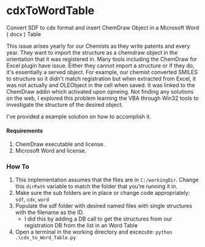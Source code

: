 # cdxToWordTable
Convert SDF to cdx format and insert ChemDraw Object in a Microsoft Word ( docx ) Table

This issue arises yearly for our Chemists as they write patents and every year. They want to import the structure as a chemdraw object in the orientation that it was registered in.  Many tools including the ChemDraw for Excel plugin have issue.  Either they cannot import a structure or if they do, it's essentially a served object.  For example, our chemist converted SMILES to structure so it didn't match registration but when extracted from Excel, it was not actually and OLEObject in the cell when saved.  It was linked to the ChemDraw addin which activated upon opneing.  Not finding any solutions on the web, I explored this problem learning the VBA through Win32 tools to investigate the structure of the desired object.

I've provided a example solution on how to accomplish it.

#### Requirements
1. ChemDraw executable and license.
2. Microsoft Word and license.

### How To
1. This implementation assumes that the files are in `C:/workingDir`.  Change this `dirPath` variable to match the folder that you’re running it in.
2. Make sure the sub folders are in place or change code appropriately: `sdf`, `cdx`, `word`
3. Populate the sdf folder with desired named files with single structures with the filename as the ID.
   - I did this by adding a DB call to get the structures from our registration DB from the list in an Word Table
4. Open a terminal in the working directory and excecute: `python .\cdx_to_Word_Table.py`

